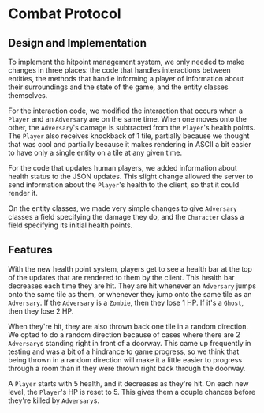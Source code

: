 # Combat Protocol

## Design and Implementation

To implement the hitpoint management system, we only needed to make changes in three places: the code that handles interactions between entities, the methods that handle informing a player of information about their surroundings and the state of the game, and the entity classes themselves.

For the interaction code, we modified the interaction that occurs when a `Player` and an `Adversary` are on the same time. When one moves onto the other, the `Adversary`'s damage is subtracted from the `Player`'s health points. The `Player` also receives knockback of 1 tile, partially because we thought that was cool and partially because it makes rendering in ASCII a bit easier to have only a single entity on a tile at any given time.

For the code that updates human players, we added information about health status to the JSON updates. This slight change allowed the server to send information about the `Player`'s health to the client, so that it could render it.

On the entity classes, we made very simple changes to give `Adversary` classes a field specifying the damage they do, and the `Character` class a field specifying its initial health points.

## Features

With the new health point system, players get to see a health bar at the top of the updates that are rendered to them by the client. This health bar decreases each time they are hit. They are hit whenever an `Adversary` jumps onto the same tile as them, or whenever they jump onto the same tile as an `Adversary`. If the `Adversary` is a `Zombie`, then they lose 1 HP. If it's a `Ghost`, then they lose 2 HP.

When they're hit, they are also thrown back one tile in a random direction. We opted to do a random direction because of cases where there are 2 `Adversary`s standing right in front of a doorway. This came up frequently in testing and was a bit of a hindrance to game progress, so we think that being thrown in a random direction will make it a little easier to progress through a room than if they were thrown right back through the doorway.

A `Player` starts with 5 health, and it decreases as they're hit. On each new level, the `Player`'s HP is reset to 5. This gives them a couple chances before they're killed by `Adversary`s.